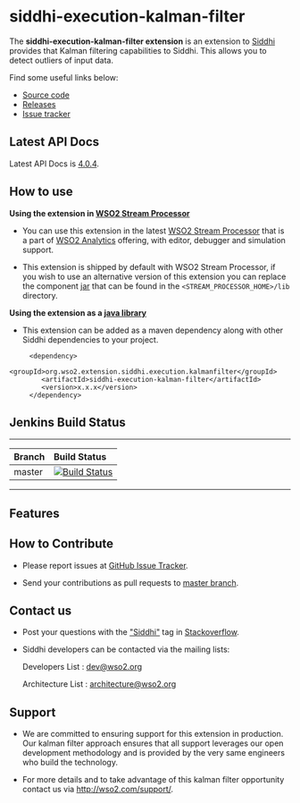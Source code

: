 siddhi-execution-kalman-filter
======================================

The **siddhi-execution-kalman-filter extension** is an extension to <a target="_blank" href="https://wso2.github
.io/siddhi">Siddhi</a> provides that Kalman filtering capabilities to Siddhi. This allows you to detect outliers of 
input data. 
                                                                                                                                     

Find some useful links below:

* <a target="_blank" href="https://github.com/wso2-extensions/siddhi-execution-kalmanfilter">Source code</a>
* <a target="_blank" href="https://github.com/wso2-extensions/siddhi-execution-kalmanfilter/releases">Releases</a>
* <a target="_blank" href="https://github.com/wso2-extensions/siddhi-execution-kalmanfilter/issues">Issue tracker</a>

## Latest API Docs 

Latest API Docs is <a target="_blank" href="https://wso2-extensions.github.io/siddhi-execution-kalman-filter/api/4.0.4">4.0.4</a>.

## How to use 

**Using the extension in <a target="_blank" href="https://github.com/wso2/product-sp">WSO2 Stream Processor</a>**

* You can use this extension in the latest <a target="_blank" href="https://github.com/wso2/product-sp/releases">WSO2 Stream Processor</a> that is a part of <a target="_blank" href="http://wso2.com/analytics?utm_source=gitanalytics&utm_campaign=gitanalytics_Jul17">WSO2 Analytics</a> offering, with editor, debugger and simulation support. 

* This extension is shipped by default with WSO2 Stream Processor, if you wish to use an alternative version of this extension you can replace the component <a target="_blank" href="https://github.com/wso2-extensions/siddhi-execution-kalmanfilter/releases">jar</a> that can be found in the `<STREAM_PROCESSOR_HOME>/lib` directory.

**Using the extension as a <a target="_blank" href="https://wso2.github.io/siddhi/documentation/running-as-a-java-library">java library</a>**

* This extension can be added as a maven dependency along with other Siddhi dependencies to your project.

```
     <dependency>
        <groupId>org.wso2.extension.siddhi.execution.kalmanfilter</groupId>
        <artifactId>siddhi-execution-kalman-filter</artifactId>
        <version>x.x.x</version>
     </dependency>
```

## Jenkins Build Status

---

|  Branch | Build Status |
| :------ |:------------ | 
| master  | [![Build Status](https://wso2.org/jenkins/view/All%20Builds/job/siddhi/job/siddhi-execution-kalmanfilter/badge/icon)](https://wso2.org/jenkins/view/All%20Builds/job/siddhi/job/siddhi-execution-kalmanfilter/) |

---

## Features


## How to Contribute
 
  * Please report issues at <a target="_blank" href="https://github.com/wso2-extensions/siddhi-execution-kalmanfilter/issues">GitHub Issue Tracker</a>.
  
  * Send your contributions as pull requests to <a target="_blank" href="https://github.com/wso2-extensions/siddhi-execution-kalmanfilter/tree/master">master branch</a>. 
 
## Contact us 

 * Post your questions with the <a target="_blank" href="http://stackoverflow.com/search?q=siddhi">"Siddhi"</a> tag in <a target="_blank" href="http://stackoverflow.com/search?q=siddhi">Stackoverflow</a>. 
 
 * Siddhi developers can be contacted via the mailing lists:
 
    Developers List   : [dev@wso2.org](mailto:dev@wso2.org)
    
    Architecture List : [architecture@wso2.org](mailto:architecture@wso2.org)
 
## Support 

* We are committed to ensuring support for this extension in production. Our kalman filter approach ensures that all 
support leverages our open development methodology and is provided by the very same engineers who build the technology. 

* For more details and to take advantage of this kalman filter opportunity contact us via <a target="_blank" 
href="http://wso2.com/support?utm_source=gitanalytics&utm_campaign=gitanalytics_Jul17">http://wso2.com/support/</a>. 
